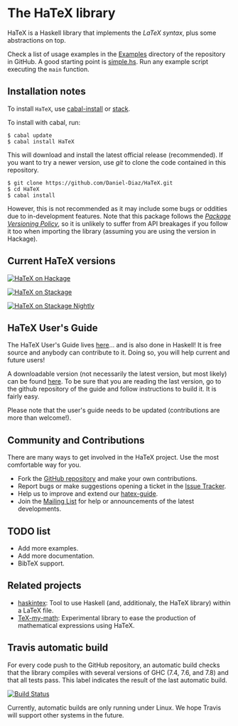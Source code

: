 
# The HaTeX library

HaTeX is a Haskell library that implements the *LaTeX syntax*, plus some abstractions on top.

Check a list of usage examples in the [Examples](https://github.com/Daniel-Diaz/HaTeX/tree/master/Examples) directory
of the repository in GitHub.
A good starting point is [simple.hs](https://github.com/Daniel-Diaz/HaTeX/blob/master/Examples/simple.hs).
Run any example script executing the ``main`` function.

## Installation notes

To install `HaTeX`, use [cabal-install](http://hackage.haskell.org/package/cabal-install)
or [stack](http://docs.haskellstack.org/en/stable/README).

To install with cabal, run:

    $ cabal update
    $ cabal install HaTeX

This will download and install the latest official release (recommended).
If you want to try a newer version, use _git_ to clone the code contained
in this repository.

    $ git clone https://github.com/Daniel-Diaz/HaTeX.git
    $ cd HaTeX
    $ cabal install

However, this is not recommended as it may include some bugs or oddities due to in-development features.
Note that this package follows the [_Package Versioning Policy_](http://www.haskell.org/haskellwiki/Package_versioning_policy),
so it is unlikely to suffer from API breakages if you follow it too when importing the library (assuming
you are using the version in Hackage).

## Current HaTeX versions

[![HaTeX on Hackage](https://img.shields.io/hackage/v/HaTeX.svg)](https://hackage.haskell.org/package/HaTeX)

[![HaTeX on Stackage](http://stackage.org/package/HaTeX/badge/lts)](http://stackage.org/lts/package/HaTeX)

[![HaTeX on Stackage Nightly](http://stackage.org/package/HaTeX/badge/nightly)](http://stackage.org/nightly/package/HaTeX)

## HaTeX User's Guide

The HaTeX User's Guide lives [here](https://github.com/Daniel-Diaz/hatex-guide)... and is also done in Haskell!
It is free source and anybody can contribute to it. Doing so, you will help current and future users!

A downloadable version (not necessarily the latest version, but most likely)
can be found [here](http://daniel-diaz.github.com/projects/hatex/hatex-guide.pdf).
To be sure that you are reading the last version, go to the github repository of the guide and follow instructions
to build it. It is fairly easy.

Please note that the user's guide needs to be updated (contributions are more than welcome!).

## Community and Contributions

There are many ways to get involved in the HaTeX project. Use the most comfortable way for you.

* Fork the [GitHub repository](https://github.com/Daniel-Diaz/HaTeX) and make your own contributions.
* Report bugs or make suggestions opening a ticket in the [Issue Tracker](https://github.com/Daniel-Diaz/HaTeX/issues).
* Help us to improve and extend our [hatex-guide](https://github.com/Daniel-Diaz/hatex-guide).
* Join the [Mailing List](http://projects.haskell.org/cgi-bin/mailman/listinfo/hatex) for help or announcements of the
latest developments.

## TODO list

* Add more examples.
* Add more documentation.
* BibTeX support.

## Related projects

* [haskintex](http://daniel-diaz.github.io/projects/haskintex): Tool to use Haskell (and, additionaly, the HaTeX library)
within a LaTeX file.
* [TeX-my-math](https://github.com/leftaroundabout/Symbolic-math-HaTeX): Experimental library to ease the production
of mathematical expressions using HaTeX.

## Travis automatic build

For every code push to the GitHub repository, an automatic build checks that the library compiles with several
versions of GHC (7.4, 7.6, and 7.8) and that all tests pass. This label indicates the result of the last automatic
build.

[![Build Status](https://travis-ci.org/Daniel-Diaz/HaTeX.png?branch=master)](https://travis-ci.org/Daniel-Diaz/HaTeX)

Currently, automatic builds are only running under Linux. We hope Travis will support other systems in the future.
